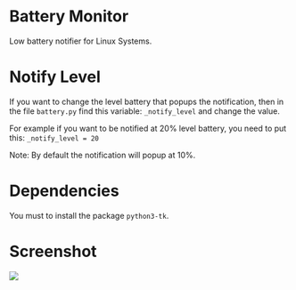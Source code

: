 # Battery Monitor
Low battery notifier for Linux Systems.

# Notify Level

If you want to change the level battery that popups the notification, then in the file `battery.py` find this variable:
`_notify_level` and change the value.

For example if you want to be notified at 20% level battery, you need to put this: `_notify_level = 20`

Note: By default the notification will popup at 10%.

# Dependencies
You must to install the package `python3-tk`.

# Screenshot
<img src="https://res.cloudinary.com/dzrar46ht/image/upload/v1594246103/Git/battery-monitor-2_xkm5rx.png" />

